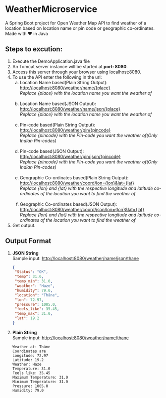 # WeatherMicroservice
A Spring Boot project for Open Weather Map API to find weather of a location based on location name or pin code or geographic co-ordinates.<br>Made with ♥ in Java
## Steps to excution:
<ol>
<li>Execute the DemoApplication.java file
<li>An Tomcat server instance will be started at <b>port: 8080</b>.
<li>Access this server through your browser using localhost:8080.
<li>To use the API enter the following in the url:
<ol type='a'>
<li>Location Name based(Plain String Output): <a href="">http://localhost:8080/weather/name/{place}</a><br><i>Replace {place} with the location name you want the weather of</i></li>
<br>
<li>Location Name based(JSON Output): <a href="">http://localhost:8080/weather/name/json/{place}</a><br><i>Replace {place} with the location name you want the weather of</i></li>
<br>
<li>Pin-code based(Plain String Output): <a href="">http://localhost:8080/weather/pin/{pincode}</a><br><i>Replace {pincode} with the Pin-code you want the weather of(Only Indian Pin-codes)</i></li>
<br>
<li>Pin-code based(JSON Output): <a href="">http://localhost:8080/weather/pin/json/{pincode}</a><br><i>Replace {pincode} with the Pin-code you want the weather of(Only Indian Pin-codes)</i></li>
<br>
<li>Geographic Co-ordinates based(Plain String Output): <a href="">http://localhost:8080/weather/coord/lon={lon}&lat={lat}</a><br><i>Replace {lon} and {lat} with the respective longitude and latitude co-ordinates of the location you want to find the weather of</i></li>
<br>
<li>Geographic Co-ordinates based(JSON Output): <a href="">http://localhost:8080/weather/coord/json/lon={lon}&lat={lat}</a><br><i>Replace {lon} and {lat} with the respective longitude and latitude co-ordinates of the location you want to find the weather of</i></li>
</ol>
<li>Get output.
</ol>

## Output Format
<ol>
 <li><b>JSON String</b><br>Sample input: <a href="">http://localhost:8080/weather/name/json/thane</a><br>
   
   ```json
   {
    "Status": "OK",
    "temp": 31.0,
    "temp_min": 31.0,
    "weather": "Haze",
    "humidity": 79.0,
    "location": "Thāne",
    "lon": 72.97,
    "pressure": 1005.0,
    "feels_like": 35.45,
    "temp_max": 31.0,
    "lat": 19.2
   }
   ```
  </li>
  <li><b>Plain String</b><br>Sample input: <a href="">http://localhost:8080/weather/name/thane</a><br>
  
  ```
 Weather at: Thāne
 Coordinates are
 Longitude: 72.97
 Latitude: 19.2
 Weather: Haze
 Temperature: 31.0
 Feels like: 35.45
 Maximum Temperature: 31.0
 Minimum Temperature: 31.0
 Pressure: 1005.0
 Humidity: 79.0
  ```
  </li>
</ol>
